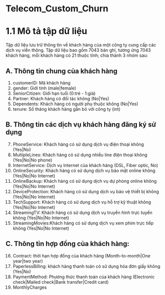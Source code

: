 # Telecom_Custom_Churn
# 1.1 Mô tả tập dữ liệu
Tập dữ liệu lưu trữ thông tin về khách hàng của một công ty cung cấp các dịch vụ viễn thông. 
Tập dữ liệu bao gồm 7043 bản ghi, tương ứng 7043 khách hàng, mỗi khách hàng có 21 thuộc tính; chia thành 3 nhóm sau:

## A. Thông tin chung của khách hàng
  1. customerID: Mã khách hàng
  2. gender: Giới tính (male|female)
  3. SeniorCitizen: Giới hạn tuổi (0:trẻ - 1:già)
  4. Partner: Khách hàng có đối tác không (No|Yes)
  5. Dependents: Khách hàng có người phụ thuộc không (No|Yes)
  6. tenure: Số tháng khách hàng gắn bó với công ty (int)
## B. Thông tin các dịch vụ khách hàng đăng ký sử dụng  
  7. PhoneService: Khách hàng có sử dụng dịch vụ điện thoại không (Yes|No)
  8. MultipleLines: Khách hàng có sử dụng nhiều line điện thoại không (Yes|No|No phone)
  9. InternetService: Dịch vụ Internet của khách hàng (DSL, Fiber optic, No)
  10. OnlineSecurity: Khách hàng có sử dụng dịch vụ bảo mật online không (Yes|No|No Internet)
  11. OnlineBackup: Khách hàng có sử dụng dịch vụ dự phòng online không (Yes|No|No Internet)
  12. DeviceProtection: Khách hàng có sử dụng dịch vụ bảo vệ thiết bị không (Yes|No|No Internet)
  13. TechSupport: Khách hàng có sử dụng dịch vụ hỗ trợ kỹ thuật không (Yes|No|No Internet)
  14. StreamingTV: Khách hàng có sử dụng dịch vụ truyền hình trực tuyến không (Yes|No|No Internet)
  15. StreamingMovies:Khách hàng có sử dụng dịch vụ xem phim trực tiếp không (Yes|No|No Internet)
## C. Thông tin hợp đồng của khách hàng:
  16. Contract: thời hạn hợp đồng của khách hàng (Month-to-month|One year|two year)
  17. PaperlessBilling: khách hàng thanh toán có sử dụng hóa đơn giấy không (Yes|No)
  18. PaymentMethod: Phương thức thanh toán của khách hàng (Electronic check|Mailed check|Bank transfer|Credit card)
  19. MonthlyCharges
